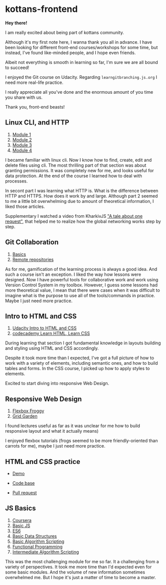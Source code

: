 # kottans-frontend

**Hey there!**

I am really excited about being part of kottans community. 

Although it's my first note here, I wanna thank you all in advance. I have been looking for different front-end courses/workshops for some time, but instead, I've found like-minded people, and I hope even friends. 

Albeit not everything is smooth in learning so far, I'm sure we are all bound to succeed!

I enjoyed the Git course on Udacity. Regarding `learngitbranching.js.org` I need more real-life practice.

I really appreciate all you've done and the enormous amount of you time you share with us. 

Thank you, front-end beasts!

## Linux CLI, and HTTP

1.  [Module 1](/task_linux_cli/module-1.jpg)
1. [Module 2](/task_linux_cli/module-2.jpg)
1. [Module 3](/task_linux_cli/module-3.jpg)
1. [Module 4](/task_linux_cli/module-4.jpg)

I became familiar with linux cli. Now I know how to find, create, edit and delete files using cli. The most thrilling part of that section was about granting permissions. It was completely new for me, and looks useful for data protection. At the end of the course I learned how to deal with processes. 

In secont part I was learning what HTTP is. What is the difference between HTTP and HTTPS. How does it work by and large. 
Although part 2 seemed to me a little bit overwhelming due to amount  of theoretical information, I liked those articles.

Supplementary I watched a video from KharkivJS ["A tale about one request"](https://www.youtube.com/watch?v=uXXdYCd93F8&ab_channel=KharkivJSCommunity), that helped me to realize how the global networking works step by step. 

## Git Collaboration

1.  [Basics](/task_git_collaboration/git-collaboration1.jpg)
1. [Remote repositories](/task_git_collaboration/git-collaboration2.jpg)

As for me, gamification of the learning process is always a good idea. And such a course isn't an exception. I liked the way how lessons were designed. Now I have powerful tools for collaborative work and work using Version Control System in my toolbox. However, I guess some lessons had more theoretical value, I mean that there were cases when it was difficult to imagine what is the purpose to use all of the tools/commands in practice. Maybe I just need more practice.  

## Intro to HTML and CSS

1.  [Udacity Intro to HTML and CSS](/intro_to_HTML_and_CSS/udacity_html_css.jpg)
1. [codecademy Learn HTML, Learn CSS](/intro_to_HTML_and_CSS/css_html.jpg)

During learning that section I got fundamental knowledge in layouts building and styling using HTML and CSS accordingly. 

Despite it took more time than I expected, I've got a full picture of how to work with a variety of elements, including semantic ones, and how to build tables and forms. In the CSS course, I picked up how to apply styles to elements.

Excited to start diving into responsive Web Design.

## Responsive Web Design

1.  [Flexbox Froggy ](/responsive_web_design/frog.jpg)
1. [Grid Garden ](/responsive_web_design/garden.jpg)

I found lectures useful as far as it was unclear for me how to build responsive layout and what it actually means) 

I enjoyed flexbox tutorials (frogs seemed to be more friendly-oriented  than carrots for me), maybe I just need more practice. 

## HTML and CSS practice
- [Demo](https://misshatsker.github.io/hooli-style-popup/)

- [Code base](https://github.com/misshatsker/hooli-style-popup)

- [Pull request](https://github.com/kottans/frontend-2022-homeworks/pull/203)

## JS Basics
1.  [Coursera ](/js_basics/coursera.jpg)
1. [Basic JS ](/js_basics/jsbasics.jpg)
1.  [ES6 ](/js_basics/es6.jpg)
1. [Basic Data Structures ](/js_basics/datastructure.jpg)
1.  [Basic Algorithm Scripting ](/js_basics/basicalgorithm.jpg)
1. [Functional Programming ](/js_basics/functional.jpg)
1. [Intermediate Algorithm Scripting ](/js_basics/intermediaalgorithm.jpg)

This was the most challenging module for me so far. It a challenging from a variety of perspectives. It took me more time than I'd expected even for some basic modules. And the volume of new information sometimes overwhelmed me. But I hope it's just a matter of time to become a master. 
